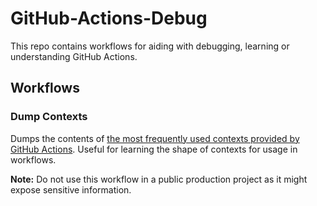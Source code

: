 # GitHub-Actions-Debug

This repo contains workflows for aiding with debugging, learning or understanding GitHub Actions.

## Workflows

### Dump Contexts

Dumps the contents of [the most frequently used contexts provided by GitHub Actions][contexts].
Useful for learning the shape of contexts for usage in workflows.

**Note:** Do not use this workflow in a public production project as it might expose sensitive information.

[contexts]: https://docs.github.com/en/actions/learn-github-actions/contexts
